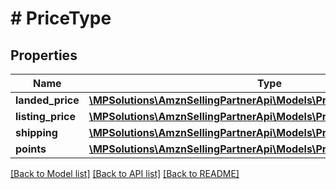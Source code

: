 # # PriceType

## Properties

Name | Type | Description | Notes
------------ | ------------- | ------------- | -------------
**landed_price** | [**\MPSolutions\AmznSellingPartnerApi\Models\ProductPricing\MoneyType**](MoneyType.md) |  | [optional]
**listing_price** | [**\MPSolutions\AmznSellingPartnerApi\Models\ProductPricing\MoneyType**](MoneyType.md) |  |
**shipping** | [**\MPSolutions\AmznSellingPartnerApi\Models\ProductPricing\MoneyType**](MoneyType.md) |  | [optional]
**points** | [**\MPSolutions\AmznSellingPartnerApi\Models\ProductPricing\Points**](Points.md) |  | [optional]

[[Back to Model list]](../../README.md#models) [[Back to API list]](../../README.md#endpoints) [[Back to README]](../../README.md)
